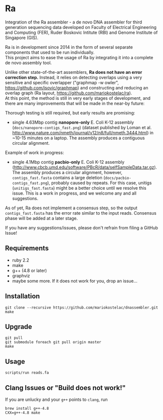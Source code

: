 # Ra
Integration of the Ra assembler - a de novo DNA assembler for third generation sequencing data developed on Faculty of Electrical Engineering and Computing (FER), Ruder Boskovic Intitute (RBI) and Genome Institute of Singapore (GIS).   

Ra is in development since 2014 in the form of several separate components that used to be run individually.  
This project aims to ease the usage of Ra by integrating it into a complete de novo assembly tool.  

Unlike other state-of-the-art assemblers, **Ra does not have an error correction step.** Instead, it relies on detecting overlaps using a very sensitive and specific overlapper ("graphmap -w owler", https://github.com/isovic/graphmap) and constructing and reducing an overlap graph (Ra layout, https://github.com/mariokostelac/ra).  
At this point, the method is still in very early stages of development, and there are many improvements that will be made in the near-by future:  

Thorough testing is still required, but early results are promising:  
- single 4.63Mbp contig **nanopore-only** E. Coli K-12 assembly (```docs/nanopore-contigs_fast.png```) (dataset published by Loman et al. http://www.nature.com/nmeth/journal/v12/n8/full/nmeth.3444.html) in ~10-15 minutes on a laptop. The assembly produces a contiguous circular alignment.  

Example of work in progress:  
- single 4.1Mbp contig **pacbio-only** E. Coli K-12 assembly (http://www.cbcb.umd.edu/software/PBcR/data/selfSampleData.tar.gz). The assembly produces a circular alignment, however, ```contigs_fast.fasta``` contains a large deletion (```docs/pacbio-contigs_fast.png```), probably caused by repeats. For this case, unitigs (```unitigs_fast.fasta```) might be a better choice until we resolve this issue. This is a work in progress, and we welcome any and all suggestions.  

As of yet, Ra does not implement a consensus step, so the output ```contigs_fast.fasta``` has the error rate similar to the input reads. Consensus phase will be added at a later stage.  

If you have any suggestions/issues, please don't refrain from filing a GitHub Issue!


## Requirements  
- ruby 2.2  
- make  
- g++ (4.8 or later)  
- graphviz  
- maybe some more. If it does not work for you, drop an issue...  

## Installation  
```  
git clone --recursive https://github.com/mariokostelac/dnassembler.git  
make  
```  

## Upgrade  
```  
git pull  
git submodule foreach git pull origin master  
make  
```  

## Usage  
```  
scripts/run reads.fa  
```  

## Clang Issues or "Build does not work!"  
If you are unlucky and your `g++` points to `clang`, run  
```  
brew install g++-4.8  
CXX=g++-4.8 make  
```  
